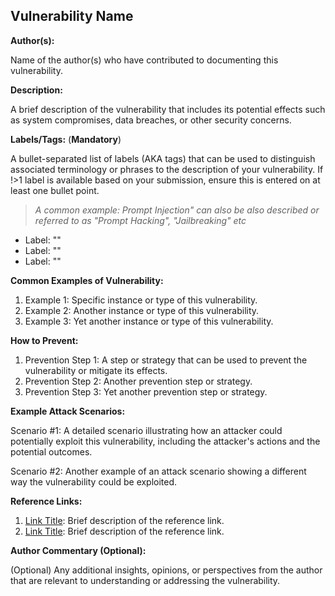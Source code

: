 ## Vulnerability Name

**Author(s):**

Name of the author(s) who have contributed to documenting this vulnerability.

**Description:**

A brief description of the vulnerability that includes its potential effects such as system compromises, data breaches, or other security concerns.

**Labels/Tags:** (**Mandatory**)

A bullet-separated list of labels (AKA tags) that can be used to distinguish associated terminology or phrases to the description of your vulnerability. If !>1 label is available based on your submission, ensure this is entered on at least one bullet point.

> _A common example: Prompt Injection" can also be also described or referred to as "Prompt Hacking", "Jailbreaking" etc_

- Label: ""
- Label: ""
- Label: ""

**Common Examples of Vulnerability:**

1. Example 1: Specific instance or type of this vulnerability.
2. Example 2: Another instance or type of this vulnerability.
3. Example 3: Yet another instance or type of this vulnerability.

**How to Prevent:**

1. Prevention Step 1: A step or strategy that can be used to prevent the vulnerability or mitigate its effects.
2. Prevention Step 2: Another prevention step or strategy.
3. Prevention Step 3: Yet another prevention step or strategy.

**Example Attack Scenarios:**

Scenario #1: A detailed scenario illustrating how an attacker could potentially exploit this vulnerability, including the attacker's actions and the potential outcomes.

Scenario #2: Another example of an attack scenario showing a different way the vulnerability could be exploited.

**Reference Links:**

1. [Link Title](URL): Brief description of the reference link.
2. [Link Title](URL): Brief description of the reference link.

**Author Commentary (Optional):**

(Optional) Any additional insights, opinions, or perspectives from the author that are relevant to understanding or addressing the vulnerability.
